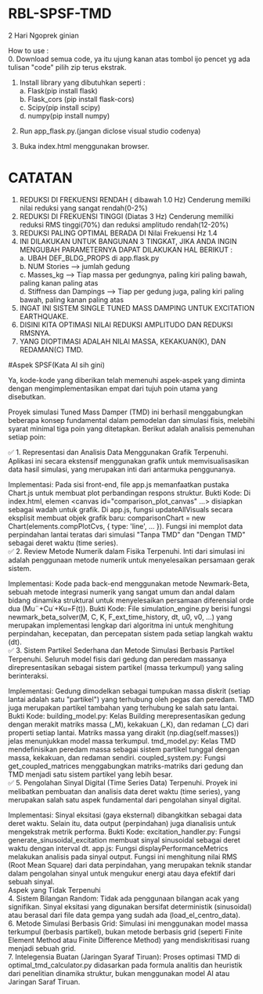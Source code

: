 # RBL-SPSF-TMD
2 Hari Ngoprek ginian

How to use :  
0. Download semua code, ya itu ujung kanan atas tombol ijo pencet yg ada tulisan "code" pilih zip terus ekstrak.  
1. Install library yang dibutuhkan seperti :  
    a. Flask(pip install flask)  
    b. Flask_cors (pip install flask-cors)  
    c. Scipy(pip install scipy)  
    d. numpy(pip install numpy)  

2. Run app_flask.py.(jangan diclose visual studio codenya)
3. Buka index.html menggunakan browser.

# CATATAN
1. REDUKSI DI FREKUENSI RENDAH ( dibawah 1.0 Hz) Cenderung memilki nilai reduksi yang sangat rendah(0-2%)
2. REDUKSI DI FREKUENSI TINGGI (Diatas 3 Hz) Cenderung memiliki reduksi RMS tinggi(70%) dan reduksi amplitudo rendah(12-20%)
3. REDUKSI PALING OPTIMAL BERADA DI Nilai Frekuensi Hz 1.4
4. INI DILAKUKAN UNTUK BANGUNAN 3 TINGKAT, JIKA ANDA INGIN MENGUBAH PARAMETERNYA DAPAT DILAKUKAN HAL BERIKUT :  
        a. UBAH DEF_BLDG_PROPS di app.flask.py  
        b. NUM Stories --> jumlah gedung  
        c. Masses_kg --> Tiap massa per gedungnya, paling kiri paling bawah, paling kanan paling atas  
        d. Stiffness dan Dampings --> Tiap per gedung juga, paling kiri paling bawah, paling kanan paling atas  
5. INGAT INI SISTEM SINGLE TUNED MASS DAMPING UNTUK EXCITATION EARTHQUAKE.
6. DISINI KITA OPTIMASI NILAI REDUKSI AMPLITUDO DAN REDUKSI RMSNYA.
7. YANG DIOPTIMASI ADALAH NILAI MASSA, KEKAKUAN(K), DAN REDAMAN(C) TMD.

#Aspek SPSF(Kata AI sih gini)

Ya, kode-kode yang diberikan telah memenuhi aspek-aspek yang diminta dengan mengimplementasikan empat dari tujuh poin utama yang disebutkan.

Proyek simulasi Tuned Mass Damper (TMD) ini berhasil menggabungkan beberapa konsep fundamental dalam pemodelan dan simulasi fisis, melebihi syarat minimal tiga poin yang ditetapkan. Berikut adalah analisis pemenuhan setiap poin:

✅ 1. Representasi dan Analisis Data Menggunakan Grafik
Terpenuhi. Aplikasi ini secara ekstensif menggunakan grafik untuk memvisualisasikan data hasil simulasi, yang merupakan inti dari antarmuka penggunanya.

Implementasi: Pada sisi front-end, file app.js memanfaatkan pustaka Chart.js untuk membuat plot perbandingan respons struktur.
Bukti Kode:
Di index.html, elemen <canvas id="comparison_plot_canvas" ...> disiapkan sebagai wadah untuk grafik.
Di app.js, fungsi updateAllVisuals secara eksplisit membuat objek grafik baru: comparisonChart = new Chart(elements.compPlotCvs, { type: 'line', ... }). Fungsi ini memplot data perpindahan lantai teratas dari simulasi "Tanpa TMD" dan "Dengan TMD" sebagai deret waktu (time series).  
✅ 2. Review Metode Numerik dalam Fisika
Terpenuhi. Inti dari simulasi ini adalah penggunaan metode numerik untuk menyelesaikan persamaan gerak sistem.

Implementasi: Kode pada back-end menggunakan metode Newmark-Beta, sebuah metode integrasi numerik yang sangat umum dan andal dalam bidang dinamika struktural untuk menyelesaikan persamaan diferensial orde dua (Mu¨+Cu˙+Ku=F(t)).
Bukti Kode:
File simulation_engine.py berisi fungsi newmark_beta_solver(M, C, K, F_ext_time_history, dt, u0, v0, ...) yang merupakan implementasi lengkap dari algoritma ini untuk menghitung perpindahan, kecepatan, dan percepatan sistem pada setiap langkah waktu (dt).  
✅ 3. Sistem Partikel Sederhana dan Metode Simulasi Berbasis Partikel
Terpenuhi. Seluruh model fisis dari gedung dan peredam massanya direpresentasikan sebagai sistem partikel (massa terkumpul) yang saling berinteraksi.

Implementasi: Gedung dimodelkan sebagai tumpukan massa diskrit (setiap lantai adalah satu "partikel") yang terhubung oleh pegas dan peredam. TMD juga merupakan partikel tambahan yang terhubung ke salah satu lantai.
Bukti Kode:
building_model.py: Kelas Building merepresentasikan gedung dengan merakit matriks massa (_M), kekakuan (_K), dan redaman (_C) dari properti setiap lantai. Matriks massa yang dirakit (np.diag(self.masses)) jelas menunjukkan model massa terkumpul.
tmd_model.py: Kelas TMD mendefinisikan peredam massa sebagai sistem partikel tunggal dengan massa, kekakuan, dan redaman sendiri.
coupled_system.py: Fungsi get_coupled_matrices menggabungkan matriks-matriks dari gedung dan TMD menjadi satu sistem partikel yang lebih besar.  
✅ 5. Pengolahan Sinyal Digital (Time Series Data)
Terpenuhi. Proyek ini melibatkan pembuatan dan analisis data deret waktu (time series), yang merupakan salah satu aspek fundamental dari pengolahan sinyal digital.

Implementasi: Sinyal eksitasi (gaya eksternal) dibangkitkan sebagai data deret waktu. Selain itu, data output (perpindahan) juga dianalisis untuk mengekstrak metrik performa.
Bukti Kode:
excitation_handler.py: Fungsi generate_sinusoidal_excitation membuat sinyal sinusoidal sebagai deret waktu dengan interval dt.
app.js: Fungsi displayPerformanceMetrics melakukan analisis pada sinyal output. Fungsi ini menghitung nilai RMS (Root Mean Square) dari data perpindahan, yang merupakan teknik standar dalam pengolahan sinyal untuk mengukur energi atau daya efektif dari sebuah sinyal.  
Aspek yang Tidak Terpenuhi  
4. Sistem Bilangan Random: Tidak ada penggunaan bilangan acak yang signifikan. Sinyal eksitasi yang digunakan bersifat deterministik (sinusoidal) atau berasal dari file data gempa yang sudah ada (load_el_centro_data).  
6. Metode Simulasi Berbasis Grid: Simulasi ini menggunakan model massa terkumpul (berbasis partikel), bukan metode berbasis grid (seperti Finite Element Method atau Finite Difference Method) yang mendiskritisasi ruang menjadi sebuah grid.  
7. Intelegensia Buatan (Jaringan Syaraf Tiruan): Proses optimasi TMD di optimal_tmd_calculator.py didasarkan pada formula analitis dan heuristik dari penelitian dinamika struktur, bukan menggunakan model AI atau Jaringan Saraf Tiruan.  
